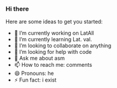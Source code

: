 ### Hi there 

Here are some ideas to get you started:

- 🔭 I’m currently working on LatAll
- 🌱 I’m currently learning Lat. val.
- 👯 I’m looking to collaborate on anything
- 🤔 I’m looking for help with code
- 💬 Ask me about asm
- 📫 How to reach me: comments
- 😄 Pronouns: he
- ⚡ Fun fact: i exist
